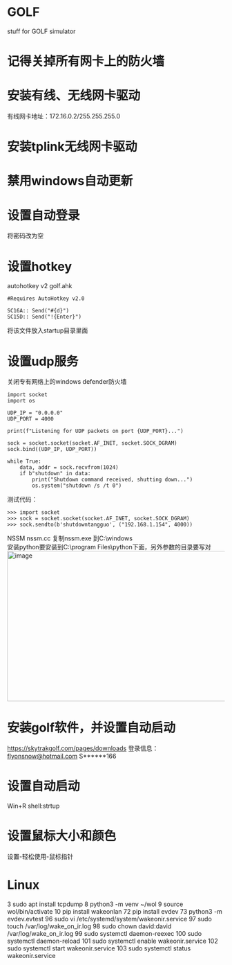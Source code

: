 # GOLF
stuff for GOLF simulator
# 记得关掉所有网卡上的防火墙
# 安装有线、无线网卡驱动
有线网卡地址：172.16.0.2/255.255.255.0


# 安装tplink无线网卡驱动

# 禁用windows自动更新

# 设置自动登录
将密码改为空

# 设置hotkey
autohotkey v2
golf.ahk
```
#Requires AutoHotkey v2.0

SC16A:: Send("#{d}")
SC15D:: Send("!{Enter}")
```
将该文件放入startup目录里面


# 设置udp服务
关闭专有网络上的windows defender防火墙
```
import socket
import os

UDP_IP = "0.0.0.0"
UDP_PORT = 4000

print(f"Listening for UDP packets on port {UDP_PORT}...")

sock = socket.socket(socket.AF_INET, socket.SOCK_DGRAM)
sock.bind((UDP_IP, UDP_PORT))

while True:
    data, addr = sock.recvfrom(1024)
    if b"shutdown" in data:
        print("Shutdown command received, shutting down...")
        os.system("shutdown /s /t 0")
```
测试代码：
```
>>> import socket
>>> sock = socket.socket(socket.AF_INET, socket.SOCK_DGRAM)
>>> sock.sendto(b'shutdowntangguo', ("192.168.1.154", 4000))
```
NSSM
nssm.cc
复制nssm.exe 到C:\windows\
安装python要安装到C:\program Files\python下面，另外参数的目录要写对
<img width="645" height="347" alt="image" src="https://github.com/user-attachments/assets/11291da9-cb0c-46cb-9e96-44665a3480fa" />


# 安装golf软件，并设置自动启动
https://skytrakgolf.com/pages/downloads
登录信息：
flyonsnow@hotmail.com
S******166

# 设置自动启动
Win+R shell:strtup

# 设置鼠标大小和颜色

设置-轻松使用-鼠标指针

# Linux
 3  sudo apt install tcpdump
    8  python3 -m venv ~/wol
    9  source wol/bin/activate
   10  pip install wakeonlan
72  pip install evdev
   73  python3 -m evdev.evtest
   96  sudo vi /etc/systemd/system/wakeonir.service
   97  sudo touch /var/log/wake_on_ir.log
   98  sudo chown david:david /var/log/wake_on_ir.log
   99  sudo systemctl daemon-reexec
  100  sudo systemctl daemon-reload
  101  sudo systemctl enable wakeonir.service
  102  sudo systemctl start wakeonir.service
  103  sudo systemctl status wakeonir.service

